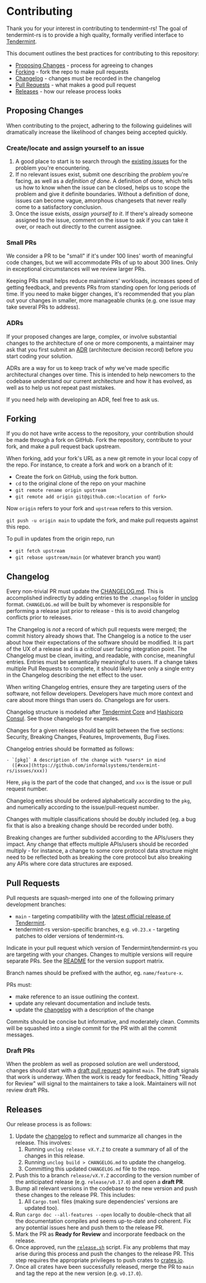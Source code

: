 # Contributing

Thank you for your interest in contributing to tendermint-rs! The goal of
tendermint-rs is to provide a high quality, formally verified interface to
[Tendermint].

This document outlines the best practices for contributing to this repository:

- [Proposing Changes](#proposing-changes) - process for agreeing to changes
- [Forking](#forking) - fork the repo to make pull requests
- [Changelog](#changelog) - changes must be recorded in the changelog
- [Pull Requests](#pull-requests) - what makes a good pull request
- [Releases](#releases) - how our release process looks

## Proposing Changes

When contributing to the project, adhering to the following guidelines will
dramatically increase the likelihood of changes being accepted quickly.

### Create/locate and assign yourself to an issue

1. A good place to start is to search through the [existing
   issues](https://github.com/informalsystems/tendermint-rs/issues) for the
   problem you're encountering.
2. If no relevant issues exist, submit one describing the *problem* you're
   facing, as well as a *definition of done*. A definition of done, which tells
   us how to know when the issue can be closed, helps us to scope the problem
   and give it definite boundaries. Without a definition of done, issues can
   become vague, amorphous changesets that never really come to a satisfactory
   conclusion.
3. Once the issue exists, *assign yourself to it*. If there's already someone
   assigned to the issue, comment on the issue to ask if you can take it over,
   or reach out directly to the current assignee.

### Small PRs

We consider a PR to be "small" if it's under 100 lines' worth of meaningful code
changes, but we will accommodate PRs of up to about 300 lines. Only in
exceptional circumstances will we review larger PRs.

Keeping PRs small helps reduce maintainers' workloads, increases speed of
getting feedback, and prevents PRs from standing open for long periods of time.
If you need to make bigger changes, it's recommended that you plan out your
changes in smaller, more manageable chunks (e.g. one issue may take several PRs
to address).

### ADRs

If your proposed changes are large, complex, or involve substantial changes to
the architecture of one or more components, a maintainer may ask that you first
submit an [ADR](./docs/architecture/README.md) (architecture decision record)
before you start coding your solution.

ADRs are a way for us to keep track of *why* we've made specific architectural
changes over time. This is intended to help newcomers to the codebase understand
our current architecture and how it has evolved, as well as to help us not
repeat past mistakes.

If you need help with developing an ADR, feel free to ask us.

## Forking

If you do not have write access to the repository, your contribution should be
made through a fork on GitHub. Fork the repository, contribute to your fork, and
make a pull request back upstream.

When forking, add your fork's URL as a new git remote in your local copy of the
repo. For instance, to create a fork and work on a branch of it:

- Create the fork on GitHub, using the fork button.
- `cd` to the original clone of the repo on your machine
- `git remote rename origin upstream`
- `git remote add origin git@github.com:<location of fork>`

Now `origin` refers to your fork and `upstream` refers to this version.

`git push -u origin main` to update the fork, and make pull requests against
this repo.

To pull in updates from the origin repo, run

- `git fetch upstream`
- `git rebase upstream/main` (or whatever branch you want)

## Changelog

Every non-trivial PR must update the [CHANGELOG.md]. This is accomplished
indirectly by adding entries to the `.changelog` folder in [unclog][unclog]
format. `CHANGELOG.md` will be built by whomever is responsible for performing a
release just prior to release - this is to avoid changelog conflicts prior to
releases.

The Changelog is *not* a record of which pull requests were merged; the commit
history already shows that. The Changelog is a notice to the user about how
their expectations of the software should be modified.  It is part of the UX of
a release and is a *critical* user facing integration point.  The Changelog must
be clean, inviting, and readable, with concise, meaningful entries.  Entries
must be semantically meaningful to users. If a change takes multiple Pull
Requests to complete, it should likely have only a single entry in the Changelog
describing the net effect to the user.

When writing Changelog entries, ensure they are targeting users of the software,
not fellow developers. Developers have much more context and care about more
things than users do. Changelogs are for users.

Changelog structure is modeled after [Tendermint
Core](https://github.com/tendermint/tendermint/blob/main/CHANGELOG.md) and
[Hashicorp Consul](http://github.com/hashicorp/consul/tree/master/CHANGELOG.md).
See those changelogs for examples.

Changes for a given release should be split between the five sections: Security,
Breaking Changes, Features, Improvements, Bug Fixes.

Changelog entries should be formatted as follows:

```
- `[pkg]` A description of the change with *users* in mind
  ([#xxx](https://github.com/informalsystems/tendermint-rs/issues/xxx))
```

Here, `pkg` is the part of the code that changed, and `xxx` is the issue or
pull request number.

Changelog entries should be ordered alphabetically according to the `pkg`, and
numerically according to the issue/pull-request number.

Changes with multiple classifications should be doubly included (eg. a bug fix
that is also a breaking change should be recorded under both).

Breaking changes are further subdivided according to the APIs/users they impact.
Any change that effects multiple APIs/users should be recorded multiply - for
instance, a change to some core protocol data structure might need to be
reflected both as breaking the core protocol but also breaking any APIs where
core data structures are exposed.

## Pull Requests

Pull requests are squash-merged into one of the following primary development
branches:

- `main` - targeting compatibility with the [latest official release of
  Tendermint](https://github.com/tendermint/tendermint/releases).
- tendermint-rs version-specific branches, e.g. `v0.23.x` - targeting patches to
  older versions of tendermint-rs.

Indicate in your pull request which version of Tendermint/tendermint-rs you are
targeting with your changes. Changes to multiple versions will require separate
PRs. See the [README](./README.md#versioning) for the version support matrix.

Branch names should be prefixed with the author, eg. `name/feature-x`.

PRs must:

- make reference to an issue outlining the context.
- update any relevant documentation and include tests.
- update the [changelog](#changelog) with a description of the change

Commits should be concise but informative, and moderately clean. Commits will be
squashed into a single commit for the PR with all the commit messages.

### Draft PRs

When the problem as well as proposed solution are well understood, changes
should start with a [draft pull
request](https://github.blog/2019-02-14-introducing-draft-pull-requests/)
against `main`. The draft signals that work is underway. When the work is ready
for feedback, hitting "Ready for Review" will signal to the maintainers to take
a look. Maintainers will not review draft PRs.

## Releases

Our release process is as follows:

1. Update the [changelog](#changelog) to reflect and summarize all changes in
   the release. This involves:
   1. Running `unclog release vX.Y.Z` to create a summary of all of the changes
      in this release.
   2. Running `unclog build > CHANGELOG.md` to update the changelog.
   3. Committing this updated `CHANGELOG.md` file to the repo.
2. Push this to a branch `release/vX.Y.Z` according to the version number of the
   anticipated release (e.g. `release/v0.17.0`) and open a **draft PR**.
3. Bump all relevant versions in the codebase to the new version and push these
   changes to the release PR. This includes:
   1. All `Cargo.toml` files (making sure dependencies' versions are updated
      too).
4. Run `cargo doc --all-features --open` locally to double-check that all the
   documentation compiles and seems up-to-date and coherent. Fix any potential
   issues here and push them to the release PR.
5. Mark the PR as **Ready for Review** and incorporate feedback on the release.
6. Once approved, run the [`release.sh`] script. Fix any problems that may arise
   during this process and push the changes to the release PR.  This step
   requires the appropriate privileges to push crates to [crates.io].
7. Once all crates have been successfully released, merge the PR to `main` and
   tag the repo at the new version (e.g. `v0.17.0`).

[CHANGELOG.md]: https://github.com/informalsystems/tendermint-rs/blob/main/CHANGELOG.md
[`release.sh`]: https://github.com/informalsystems/tendermint-rs/blob/main/release.sh
[crates.io]: https://crates.io
[unclog]: https://github.com/informalsystems/unclog
[Tendermint]: https://tendermint.com
